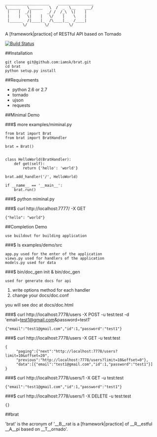     ____________________    ________________
    \______   \______   \  /  _  \__    ___/
     |    |  _/|       _/ /  /_\  \|    |   
     |    |   \|    |   \/    |    \    |   
     |______  /|____|_  /\____|__  /____|   
            \/        \/         \/          

A [framework|practice] of RESTful API based on Tornado

[![Build Status](https://secure.travis-ci.org/iamsk/brat.png?branch=v2)](http://travis-ci.org/iamsk/brat)

##Installation

    git clone git@github.com:iamsk/brat.git
    cd brat
    python setup.py install

##Requirements

* python 2.6 or 2.7
* tornado
* ujson
* requests

##Minimal Demo

###$ more examples/miminal.py

    from brat import Brat
	from brat import BratHandler
	
	brat = Brat()
	
	
	class HelloWorld(BratHandler):
	    def get(self):
	        return {'hello': 'world'}
	
	brat.add_handler('/', HelloWorld)
	
	if __name__ == '__main__':
	    brat.run()

###$ python miminal.py

###$ curl http://localhost:7777/ -X GET

    {"hello": "world"}

##Completion Demo

    use buildout for building application

###$ ls examples/demo/src

    app.py used for the enter of the application
    views.py used for handlers of the application
    models.py used for data
    
###$ bin/doc_gen init & bin/doc_gen

    used for generate docs for api

1. write options method for each handler
2. change your docs/doc.conf

you will see doc at docs/doc.html
    
###$ curl http://localhost:7778/users -X POST -u test:test -d 'email=test1@gmail.com&password=test1'

    {"email":"test1@gmail.com","id":1,"password":"test1"}

###$ curl http://localhost:7778/users -X GET -u test:test

    {
         "paging":{"next":"http://localhost:7778/users?limit=10&offset=20",
         "previous":"http://localhost:7778/users?limit=10&offset=0"},
         "data":[{"email":"test1@gmail.com","id":1,"password":"test1"}]
    }

###$ curl http://localhost:7778/users/1 -X GET -u test:test

    {"email":"test1@gmail.com","id":1,"password":"test1"}

###$ curl http://localhost:7778/users/1 -X DELETE -u test:test

    {}

##brat

'brat' is the acronym of '__B__rat is a [framework|practice] of __R__estful __A__pi based on __T__ornado'.
